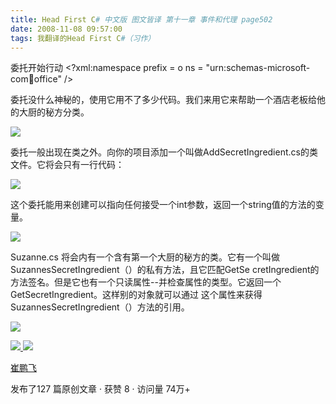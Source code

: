 ```yaml
---
title: Head First C# 中文版 图文皆译 第十一章 事件和代理 page502
date: 2008-11-08 09:57:00
tags: 我翻译的Head First C#（习作）
---
```

委托开始行动  <?xml:namespace prefix = o ns = "urn:schemas-microsoft-
com:office:office" />

委托没什么神秘的，使用它用不了多少代码。我们来用它来帮助一个酒店老板给他的大厨的秘方分类。

![](https://p-blog.csdn.net/images/p_blog_csdn_net/cuipengfei1/EntryImages/20081108/%E6%88%AA%E5%9B%BE00.jpg)

委托一般出现在类之外。向你的项目添加一个叫做AddSecretIngredient.cs的类文件。它将会只有一行代码：

![](https://p-blog.csdn.net/images/p_blog_csdn_net/cuipengfei1/EntryImages/20081108/%E6%88%AA%E5%9B%BE01.jpg)

这个委托能用来创建可以指向任何接受一个int参数，返回一个string值的方法的变量。

![](https://p-blog.csdn.net/images/p_blog_csdn_net/cuipengfei1/EntryImages/20081108/%E6%88%AA%E5%9B%BE02.jpg)

Suzanne.cs  将会内有一个含有第一个大厨的秘方的类。它有一个叫做SuzannesSecretIngredient（）的私有方法，且它匹配GetSe
cretIngredient的方法签名。但是它也有一个只读属性--并检查属性的类型。它返回一个GetSecretIngredient。这样别的对象就可以通过
这个属性来获得SuzannesSecretIngredient（）方法的引用。

![](https://p-blog.csdn.net/images/p_blog_csdn_net/cuipengfei1/EntryImages/20081108/%E6%88%AA%E5%9B%BE03.jpg)



[ ![](https://profile.csdnimg.cn/5/2/5/3_cuipengfei1)
![](https://g.csdnimg.cn/static/user-reg-year/1x/11.png)
](https://blog.csdn.net/cuipengfei1)

[ 崔鹏飞 ](https://blog.csdn.net/cuipengfei1)

发布了127 篇原创文章  ·  获赞 8  ·  访问量 74万+

